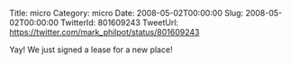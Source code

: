 Title: micro
Category: micro
Date: 2008-05-02T00:00:00
Slug: 2008-05-02T00:00:00
TwitterId: 801609243
TweetUrl: https://twitter.com/mark_philpot/status/801609243

Yay!  We just signed a lease for a new place!
